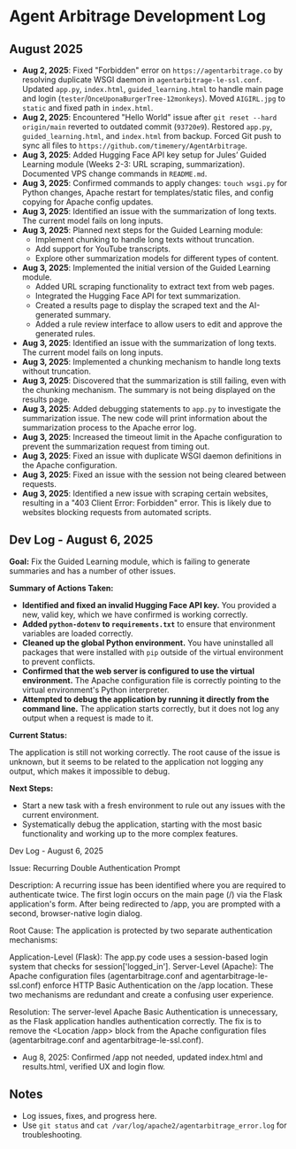 # Agent Arbitrage Development Log

## August 2025
- **Aug 2, 2025**: Fixed "Forbidden" error on `https://agentarbitrage.co` by resolving duplicate WSGI daemon in `agentarbitrage-le-ssl.conf`. Updated `app.py`, `index.html`, `guided_learning.html` to handle main page and login (`tester`/`OnceUponaBurgerTree-12monkeys`). Moved `AIGIRL.jpg` to `static` and fixed path in `index.html`.
- **Aug 2, 2025**: Encountered "Hello World" issue after `git reset --hard origin/main` reverted to outdated commit (`93720e9`). Restored `app.py`, `guided_learning.html`, and `index.html` from backup. Forced Git push to sync all files to `https://github.com/timemery/AgentArbitrage`.
- **Aug 3, 2025**: Added Hugging Face API key setup for Jules’ Guided Learning module (Weeks 2-3: URL scraping, summarization). Documented VPS change commands in `README.md`.
- **Aug 3, 2025**: Confirmed commands to apply changes: `touch wsgi.py` for Python changes, Apache restart for templates/static files, and config copying for Apache config updates.
- **Aug 3, 2025**: Identified an issue with the summarization of long texts. The current model fails on long inputs.
- **Aug 3, 2025**: Planned next steps for the Guided Learning module:
  - Implement chunking to handle long texts without truncation.
  - Add support for YouTube transcripts.
  - Explore other summarization models for different types of content.
- **Aug 3, 2025**: Implemented the initial version of the Guided Learning module.
  - Added URL scraping functionality to extract text from web pages.
  - Integrated the Hugging Face API for text summarization.
  - Created a results page to display the scraped text and the AI-generated summary.
  - Added a rule review interface to allow users to edit and approve the generated rules.
- **Aug 3, 2025**: Identified an issue with the summarization of long texts. The current model fails on long inputs.
- **Aug 3, 2025**: Implemented a chunking mechanism to handle long texts without truncation.
- **Aug 3, 2025**: Discovered that the summarization is still failing, even with the chunking mechanism. The summary is not being displayed on the results page.
- **Aug 3, 2025**: Added debugging statements to `app.py` to investigate the summarization issue. The new code will print information about the summarization process to the Apache error log.
- **Aug 3, 2025**: Increased the timeout limit in the Apache configuration to prevent the summarization request from timing out.
- **Aug 3, 2025**: Fixed an issue with duplicate WSGI daemon definitions in the Apache configuration.
- **Aug 3, 2025**: Fixed an issue with the session not being cleared between requests.
- **Aug 3, 2025**: Identified a new issue with scraping certain websites, resulting in a "403 Client Error: Forbidden" error. This is likely due to websites blocking requests from automated scripts.

## Dev Log - August 6, 2025

**Goal:** Fix the Guided Learning module, which is failing to generate summaries and has a number of other issues.

**Summary of Actions Taken:**

*   **Identified and fixed an invalid Hugging Face API key.** You provided a new, valid key, which we have confirmed is working correctly.
*   **Added `python-dotenv` to `requirements.txt`** to ensure that environment variables are loaded correctly.
*   **Cleaned up the global Python environment.** You have uninstalled all packages that were installed with `pip` outside of the virtual environment to prevent conflicts.
*   **Confirmed that the web server is configured to use the virtual environment.** The Apache configuration file is correctly pointing to the virtual environment's Python interpreter.
*   **Attempted to debug the application by running it directly from the command line.** The application starts correctly, but it does not log any output when a request is made to it.

**Current Status:**

The application is still not working correctly. The root cause of the issue is unknown, but it seems to be related to the application not logging any output, which makes it impossible to debug.

**Next Steps:**

*   Start a new task with a fresh environment to rule out any issues with the current environment.
*   Systematically debug the application, starting with the most basic functionality and working up to the more complex features.

Dev Log - August 6, 2025

Issue: Recurring Double Authentication Prompt

Description: A recurring issue has been identified where you are required to authenticate twice. The first login occurs on the main page (/) via the Flask application's form. After being redirected to /app, you are prompted with a second, browser-native login dialog.

Root Cause: The application is protected by two separate authentication mechanisms:

Application-Level (Flask): The app.py code uses a session-based login system that checks for session['logged_in'].
Server-Level (Apache): The Apache configuration files (agentarbitrage.conf and agentarbitrage-le-ssl.conf) enforce HTTP Basic Authentication on the /app location.
These two mechanisms are redundant and create a confusing user experience.

Resolution: The server-level Apache Basic Authentication is unnecessary, as the Flask application handles authentication correctly. The fix is to remove the <Location /app> block from the Apache configuration files (agentarbitrage.conf and agentarbitrage-le-ssl.conf).

- Aug 8, 2025: Confirmed /app not needed, updated index.html and results.html, verified UX and login flow.

## Notes
- Log issues, fixes, and progress here.
- Use `git status` and `cat /var/log/apache2/agentarbitrage_error.log` for troubleshooting.